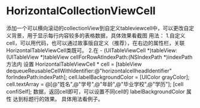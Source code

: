 # HorizontalCollectionViewCell
添加一个可以横向滚动的collectionView到自定义tableviewcell中，可以更改自定义背景，用于显示每行内容较多的表格数据，具体效果看截图
用法：
  1.自定义cell，可以用代码，也可以通过故事版自定义（推荐），在右边的属性栏，关联 HorizontalTableViewCell类既可。
  2.在 - (UITableViewCell *)tableView:(UITableView *)tableView cellForRowAtIndexPath:(NSIndexPath *)indexPath 方法内
    设置 HorizontalTableViewCell * cell = [tableView dequeueReusableCellWithIdentifier:@"horizontalcellheadIdentifier" forIndexPath:indexPath];
        cell.labelBackgroundColor = [UIColor grayColor];
        cell.textArray = @[@"姓名",@"学号",@"年龄",@"毕业学校",@"学历"];
        [cell confiSelf];
      数据，返回cell即可，可以设置不同cell的 labelBackgroundColor 属性 达到标题行的效果。
  具体用法看例子。
